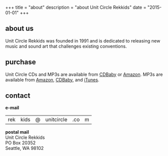 +++
title = "about"
description = "about Unit Circle Rekkids"
date = "2015-01-01"
+++

## about us

Unit Circle Rekkids was founded in 1991 and is dedicated to releasing new music and sound art that challenges existing conventions.

## purchase
<style>
a {
    text-decoration: underline;
}
</style>
Unit Circle CDs and MP3s are available from <a href="http://cdbaby.com/all/unitcircle" target="_blank">CDBaby</a> or <a href="http://www.unitcircle.com/amazon.html" target="_top">Amazon</a>. MP3s are available from <a href="http://www.amazon.com/gp/search/ref=as_li_qf_sp_sr_il_tl?ie=UTF8&camp=1789&creative=9325&index=aps&keywords=Unit%20Circle%20Rekkids&linkCode=as2&tag=booksforvirtualw">Amazon</a>, <a href="http://www.cdbaby.com/all/unitcircle">CDBaby</a>, and <a href="https://itunes.apple.com/us/artist/bethany-curve/id4127091?uo=4" target="itunes_store">iTunes</a>.

## contact

<div id="contact"><strong>e-mail
  </strong>
  <table border="0" cellpadding="0" cellspacing="0">
    <tr>
      <td>rek</td>
      <td><!--Screw you spammers -->
        kids</td>
      <td>@<!--Screw you spammers --></td>
      <td>unit<!--Screw you spammers -->circle</td>
      <td><!--Screw you spammers -->.co</td>
      <td>m<!--Screw you spammers --></td>
    </tr>
  </table>
  <p><strong>postal mail</strong><br />
  Unit Circle Rekkids<br />
  PO Box 20352<br />
    Seattle, WA 98102</p>
 </div>